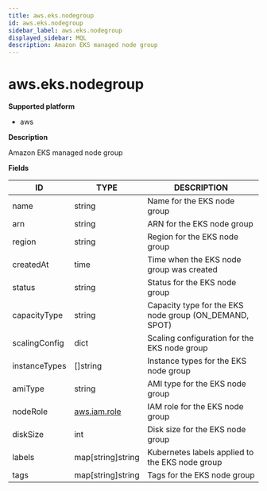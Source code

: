 ```yaml
---
title: aws.eks.nodegroup
id: aws.eks.nodegroup
sidebar_label: aws.eks.nodegroup
displayed_sidebar: MQL
description: Amazon EKS managed node group
---
```


# aws.eks.nodegroup

**Supported platform**

- aws

**Description**

Amazon EKS managed node group

**Fields**

| ID            | TYPE                            | DESCRIPTION                                            |
| ------------- | ------------------------------- | ------------------------------------------------------ |
| name          | string                          | Name for the EKS node group                            |
| arn           | string                          | ARN for the EKS node group                             |
| region        | string                          | Region for the EKS node group                          |
| createdAt     | time                            | Time when the EKS node group was created               |
| status        | string                          | Status for the EKS node group                          |
| capacityType  | string                          | Capacity type for the EKS node group (ON_DEMAND, SPOT) |
| scalingConfig | dict                            | Scaling configuration for the EKS node group           |
| instanceTypes | &#91;&#93;string                | Instance types for the EKS node group                  |
| amiType       | string                          | AMI type for the EKS node group                        |
| nodeRole      | [aws.iam.role](aws.iam.role.md) | IAM role for the EKS node group                        |
| diskSize      | int                             | Disk size for the EKS node group                       |
| labels        | map[string]string               | Kubernetes labels applied to the EKS node group        |
| tags          | map[string]string               | Tags for the EKS node group                            |
